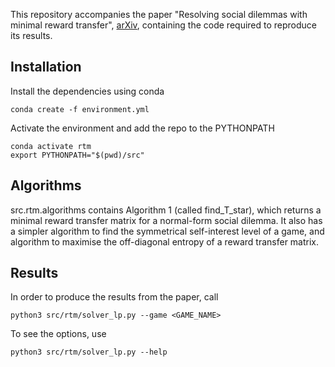 This repository accompanies the paper "Resolving social dilemmas with minimal reward transfer", [arXiv](https://arxiv.org/abs/2310.12928), containing the code required to reproduce its results.

## Installation

Install the dependencies using conda

```shell
conda create -f environment.yml
```

Activate the environment and add the repo to the PYTHONPATH

```shell
conda activate rtm
export PYTHONPATH="$(pwd)/src"
```

## Algorithms

src.rtm.algorithms contains Algorithm 1 (called find_T_star), which returns a minimal reward transfer matrix for a normal-form social dilemma. It also has a simpler algorithm to find the symmetrical self-interest level of a game, and algorithm to maximise the off-diagonal entropy of a reward transfer matrix.

## Results

In order to produce the results from the paper, call

```shell
python3 src/rtm/solver_lp.py --game <GAME_NAME>
```

To see the options, use

```shell
python3 src/rtm/solver_lp.py --help
```
